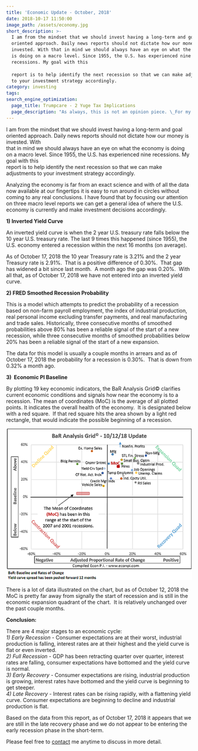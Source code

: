 ```yaml
---
title: 'Economic Update - October, 2018'
date: 2018-10-17 11:50:00
image_path: /assets/economy.jpg
short_description: >-
  I am from the mindset that we should invest having a long-term and goal
  oriented approach. Daily news reports should not dictate how our money is
  invested. With that in mind we should always have an eye on what the economy
  is doing on a macro level. Since 1955, the U.S. has experienced nine
  recessions. My goal with this

  report is to help identify the next recession so that we can make adjustments
  to your investment strategy accordingly.
category: investing
tags:
search_engine_optimization:
  page_title: Trumpcare - 2 Yuge Tax Implications
  page_description: "As always, this is not an opinion piece. \_For my full stance on the Better Care Act (BCRA) you'll have to wait for my exclusive Rachel Maddow interview airing soon. \_For now, we can look at the tax implications if the current BCRA is passed through the senate."
---
```


I am from the mindset that we should invest having a long-term and goal oriented approach. Daily news reports should not dictate how our money is invested. With<br>that in mind we should always have an eye on what the economy is doing on a macro level. Since 1955, the U.S. has experienced nine recessions. My goal with this<br>report is to help identify the next recession so that we can make adjustments to your investment strategy accordingly.

Analyzing the economy is far from an exact science and with of all the data now available at our fingertips it is easy to run around in circles without coming to any real conclusions. I have found that by focusing our attention on three macro level reports we can get a general idea of where the U.S. economy is currently and make investment decisions accordingly.&nbsp;

**1) Inverted Yield Curve**

An inverted yield curve is when the 2 year U.S. treasury rate falls below the 10 year U.S. treasury rate. The last 9 times this happened (since 1955), the U.S. economy entered a recession within the next 16 months (on average).

As of October 17, 2018 the 10 year Treasury rate is 3.21% and the 2 year Treasury rate is 2.91%.&nbsp; That is a positive difference of 0.30%.&nbsp; That gap has widened a bit since last month.&nbsp; A month ago the gap was 0.20%.&nbsp; With all that, as of October 17, 2018 we have not entered into an inverted yield curve.

**2) FRED Smoothed Recession Probability**&nbsp;

This is a model which attempts to predict the probability of a recession based on non-farm payroll employment, the index of industrial production, real personal income excluding transfer payments, and real manufacturing and trade sales. Historically, three consecutive months of smoothed probabilities above 80% has been a reliable signal of the start of a new recession, while three consecutive months of smoothed probabilities below 20% has been a reliable signal of the start of a new expansion.

The data for this model is usually a couple months in arrears and as of October 17, 2018 the probability for a recession is 0.30%.&nbsp; That is down from 0.32% a month ago.&nbsp;

**3)&nbsp; Economic PI Baseline**

By plotting 19 key economic indicators, the BaR Analysis Grid&copy; clarifies current economic conditions and signals how near the economy is to a recession. The mean of coordinates (MoC) is the average of all plotted points. It indicates the overall health of the economy.&nbsp; It is designated below with a red square.&nbsp; If that red square hits the area shown by a light red rectangle, that would indicate the possible beginning of a recession.

![](/assets/2018-10-12.png)

There is a lot of data illustrated on the chart, but as of October 12, 2018 the MoC is pretty far away from signally the start of recession and is still in the economic expansion quadrant of the chart.&nbsp; It is relatively unchanged over the past couple months.

**Conclusion:**

There are 4 major stages to an economic cycle:<br>*1) Early Recession* - Consumer expectations are at their worst, industrial production is falling, interest rates are at their highest and the yield curve is flat or even inverted.<br>*2) Full Recession* - GDP has been retracting quarter over quarter, interest rates are falling, consumer expectations have bottomed and the yield curve is normal.<br>*3) Early Recovery* - Consumer expectations are rising, industrial production is growing, interest rates have bottomed and the yield curve is beginning to get steeper.<br>*4) Late Recovery* - Interest rates can be rising rapidly, with a flattening yield curve. Consumer expectations are beginning to decline and industrial production is flat.

Based on the data from this report, as of October 17, 2018 it appears that we are still in the late recovery phase and we do not appear to be entering the early recession phase in the short-term.

Please feel free to [contact](/contact/) me anytime to discuss in more detail.